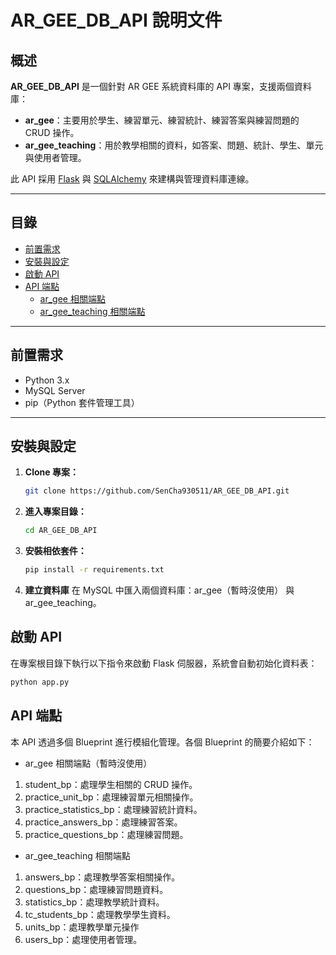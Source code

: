 # AR_GEE_DB_API 說明文件

## 概述
**AR_GEE_DB_API** 是一個針對 AR GEE 系統資料庫的 API 專案，支援兩個資料庫：
- **ar_gee**：主要用於學生、練習單元、練習統計、練習答案與練習問題的 CRUD 操作。
- **ar_gee_teaching**：用於教學相關的資料，如答案、問題、統計、學生、單元與使用者管理。

此 API 採用 [Flask](https://flask.palletsprojects.com/) 與 [SQLAlchemy](https://www.sqlalchemy.org/) 來建構與管理資料庫連線。

---

## 目錄
- [前置需求](#前置需求)
- [安裝與設定](#安裝與設定)
- [啟動 API](#啟動-api)
- [API 端點](#api-端點)
  - [ar_gee 相關端點](#ar_gee-相關端點)
  - [ar_gee_teaching 相關端點](#ar_gee_teaching-相關端點)
---

## 前置需求
- Python 3.x
- MySQL Server
- pip（Python 套件管理工具）

---

## 安裝與設定

1. **Clone 專案：**

   ```bash
   git clone https://github.com/SenCha930511/AR_GEE_DB_API.git

3. **進入專案目錄：**
  
   ```bash
   cd AR_GEE_DB_API

4. **安裝相依套件：**

   ```bash
   pip install -r requirements.txt
   
6. **建立資料庫**
   在 MySQL 中匯入兩個資料庫：ar_gee（暫時沒使用） 與 ar_gee_teaching。

## 啟動 API

在專案根目錄下執行以下指令來啟動 Flask 伺服器，系統會自動初始化資料表：
```bash
python app.py
```

## API 端點

本 API 透過多個 Blueprint 進行模組化管理。各個 Blueprint 的簡要介紹如下：

- ar_gee 相關端點（暫時沒使用）
1. student_bp：處理學生相關的 CRUD 操作。
2. practice_unit_bp：處理練習單元相關操作。
3. practice_statistics_bp：處理練習統計資料。
4. practice_answers_bp：處理練習答案。
5. practice_questions_bp：處理練習問題。

- ar_gee_teaching 相關端點
1. answers_bp：處理教學答案相關操作。
2. questions_bp：處理練習問題資料。
3. statistics_bp：處理教學統計資料。
4. tc_students_bp：處理教學學生資料。
5. units_bp：處理教學單元操作
6. users_bp：處理使用者管理。

